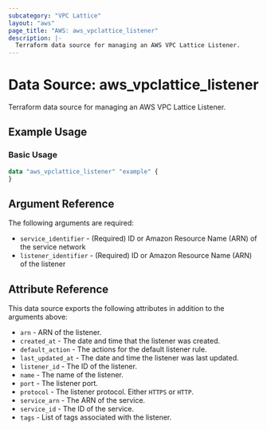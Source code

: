 ```yaml
---
subcategory: "VPC Lattice"
layout: "aws"
page_title: "AWS: aws_vpclattice_listener"
description: |-
  Terraform data source for managing an AWS VPC Lattice Listener.
---
```


# Data Source: aws_vpclattice_listener

Terraform data source for managing an AWS VPC Lattice Listener.

## Example Usage

### Basic Usage

```terraform
data "aws_vpclattice_listener" "example" {
}
```

## Argument Reference

The following arguments are required:

* `service_identifier` - (Required) ID or Amazon Resource Name (ARN) of the service network
* `listener_identifier` - (Required) ID or Amazon Resource Name (ARN) of the listener

## Attribute Reference

This data source exports the following attributes in addition to the arguments above:

* `arn` - ARN of the listener.
* `created_at` - The date and time that the listener was created.
* `default_action` - The actions for the default listener rule.
* `last_updated_at` - The date and time the listener was last updated.
* `listener_id` - The ID of the listener.
* `name` - The name of the listener.
* `port` - The listener port.
* `protocol` - The listener protocol. Either `HTTPS` or `HTTP`.
* `service_arn` - The ARN of the service.
* `service_id` - The ID of the service.
* `tags` - List of tags associated with the listener.
